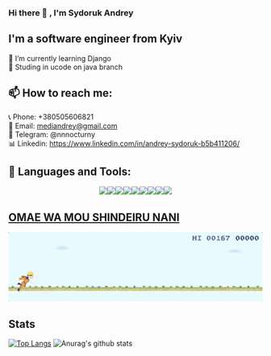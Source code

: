 ### Hi there 👋 , I'm Sydoruk Andrey 
## I'm a software engineer from Kyiv
🌱 I’m currently learning Django  
🔭 Studing in ucode on java branch  
##  📫 How to reach me:
📞 Phone: +380505606821  <br/>
📧 Email: mediandrey@gmail.com  <br/>
📱 Telegram: @nnnocturny  <br/>
📊 Linkedin: https://www.linkedin.com/in/andrey-sydoruk-b5b411206/

##  🗿 Languages and Tools:
<div style="text-align: center"><img src="https://img.icons8.com/color/48/000000/django.png"/><img src="https://img.icons8.com/plasticine/50/000000/bash.png"/><img src="https://img.icons8.com/color/48/000000/c-programming.png"/><img src="https://img.icons8.com/color/48/000000/c-plus-plus-logo.png"/><img src="https://img.icons8.com/dusk/64/000000/python.png"/><img src="https://img.icons8.com/wired/64/000000/sql.png"/><img src="https://img.icons8.com/dusk/64/000000/java-coffee-cup-logo.png"/><img src="https://img.icons8.com/dusk/64/000000/javascript.png"/><img src="https://img.icons8.com/dusk/64/000000/html-5.png"/></div>

## [OMAE WA MOU SHINDEIRU NANI](https://github.com/nnocturnnn/T-Rex_JavaFX)
![](lol.gif)
## Stats
[![Top Langs](https://github-readme-stats.vercel.app/api/top-langs/?username=nnocturnnn&langs_count=8&show_icons=true&layout=compact&theme=radical)](https://github.com/anuraghazra/github-readme-stats) 
![Anurag's github stats](https://github-readme-stats.vercel.app/api?username=nnocturnnn&show_icons=true&theme=radical)

<!--
**nnocturnnn/nnocturnnn** is a ✨ _special_ ✨ repository because its `README.md` (this file) appears on your GitHub profile.

Here are some ideas to get you started:

- 🔭 I’m currently working on ...
- 🌱 I’m currently learning ...
- 👯 I’m looking to collaborate on ...
- 🤔 I’m looking for help with ...
- 💬 Ask me about ...
- 📫 How to reach me: ...
- 😄 Pronouns: ...
- ⚡ Fun fact: ...
-->
